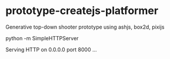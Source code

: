 prototype-createjs-platformer
==================================

Generative top-down shooter prototype using ashjs, box2d, pixijs

python -m SimpleHTTPServer

Serving HTTP on 0.0.0.0 port 8000 ...
